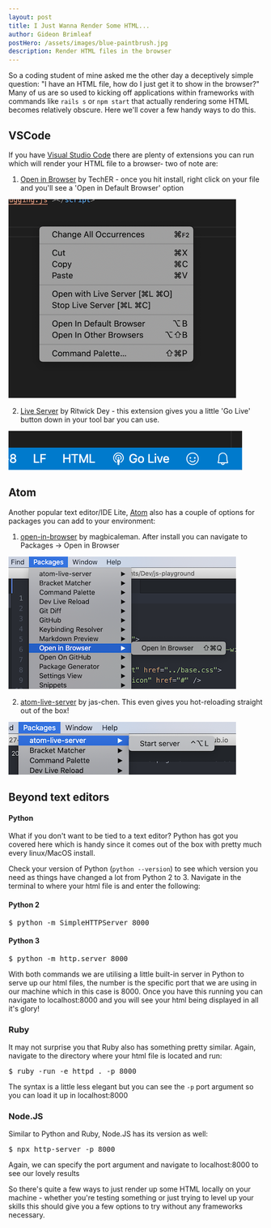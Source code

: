 ```yaml
---
layout: post
title: I Just Wanna Render Some HTML...
author: Gideon Brimleaf
postHero: /assets/images/blue-paintbrush.jpg
description: Render HTML files in the browser
---
```


So a coding student of mine asked me the other day a deceptively simple question: "I have an HTML file, how do I just get it to show in the browser?" Many of us are so used to kicking off applications within frameworks with commands like `rails s` or `npm start` that actually rendering some HTML becomes relatively obscure.  Here we'll cover a few handy ways to do this.

## VSCode

If you have [Visual Studio Code](https://code.visualstudio.com/) there are plenty of extensions you can run which will render your HTML file to a browser- two of note are:

1. [Open in Browser](https://marketplace.visualstudio.com/items?itemName=techer.open-in-browser) by TechER - once you hit install, right click on your file and you'll see a 'Open in Default Browser' option

<img src="/assets/images/default-browser.png" class="mx-auto d-block img-fluid" alt="TechEr Default Browser Option">

2. [Live Server](https://marketplace.visualstudio.com/items?itemName=ritwickdey.LiveServer) by Ritwick Dey - this extension gives you a little 'Go Live' button down in your tool bar you can use.

<img src="/assets/images/go-live.png" class="mx-auto d-block img-fluid" alt="Live Server Go Live Button">

## Atom

Another popular text editor/IDE Lite, [Atom](https://atom.io/) also has a couple of options for packages you can add to your environment:

1. [open-in-browser](https://atom.io/packages/open-in-browser) by magbicaleman.  After install you can navigate to Packages -> Open in Browser

<img src="/assets/images/open-in-browser.png" class="mx-auto d-block img-fluid" alt="Open in Browser Atom Package">

2. [atom-live-server](https://atom.io/packages/atom-live-server) by jas-chen.  This even gives you hot-reloading straight out of the box!

<img src="/assets/images/atom-live-server.png" class="mx-auto d-block img-fluid" alt="Atom Live Server Package">

## Beyond text editors

#### Python

What if you don't want to be tied to a text editor? Python has got you covered here which is handy since it comes out of the box with pretty much every linux/MacOS install.

Check your version of Python (`python --version`) to see which version you need as things have changed a lot from Python 2 to 3. Navigate in the terminal to where your html file is and enter the following:

#### Python 2
<pre class="p-2 bg-primary text-light">
$ python -m SimpleHTTPServer 8000
</pre>

#### Python 3
<pre class="p-2 bg-primary text-light">
$ python -m http.server 8000
</pre>

With both commands we are utilising a little built-in server in Python to serve up our html files, the number is the specific port that we are using in our machine which in this case is 8000.  Once you have this running you can navigate to localhost:8000 and you will see your html being displayed in all it's glory!

### Ruby

It may not surprise you that Ruby also has something pretty similar.  Again, navigate to the directory where your html file is located and run:

<pre class="p-2 bg-primary text-light">
$ ruby -run -e httpd . -p 8000
</pre>

The syntax is a little less elegant but you can see the `-p` port argument so you can load it up in localhost:8000

### Node.JS

Similar to Python and Ruby, Node.JS has its version as well:

<pre class="p-2 bg-primary text-light">
$ npx http-server -p 8000
</pre>

Again, we can specify the port argument and navigate to localhost:8000 to see our lovely results

So there's quite a few ways to just render up some HTML locally on your machine - whether you're testing something or just trying to level up your skills this should give you a few options to try without any frameworks necessary.
